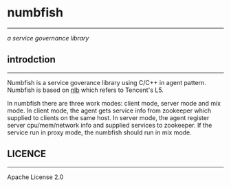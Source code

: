 # numbfish #
---
 *a service governance library*

## introdction ##
---

Numbfish is a service goverance library using C/C++ in agent pattern. Numbfish is based on [nlb](https://github.com/Tencent/MSEC/tree/master/nlb) which refers to Tencent's L5.

In numbfish there are three work modes: client mode, server mode and mix mode. In client mode, the agent gets service info from zookeeper which supplied to clients on the same host. In server mode, the agent register server cpu/mem/network info and supplied services to zookeeper. If the service run in proxy mode, the numbfish should run in mix mode.

## LICENCE ##
---
Apache License 2.0

